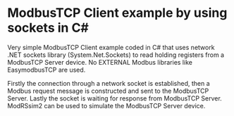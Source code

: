 # ModbusTCP Client example by using sockets in C#
 
Very simple ModbusTCP Client example coded in C# that uses network .NET sockets library (System.Net.Sockets) to read holding registers from a ModbusTCP Server device.
No EXTERNAL Modbus libraries like EasymodbusTCP are used. 

Firstly the connection through a network socket is established, then a Modbus request message is constructed and sent to the ModbusTCP Server. Lastly the socket is waiting for response from ModbusTCP Server.
ModRSsim2 can be used to simulate the ModbusTCP Server device.
